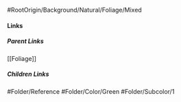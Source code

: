 #RootOrigin/Background/Natural/Foliage/Mixed
#### Links
##### Parent Links
[[Foliage]]
##### Children Links
#Folder/Reference
#Folder/Color/Green
#Folder/Subcolor/1

